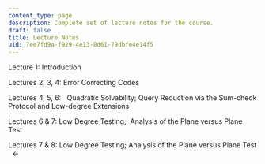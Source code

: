 ```yaml
---
content_type: page
description: Complete set of lecture notes for the course.
draft: false
title: Lecture Notes
uid: 7ee7fd9a-f929-4e13-8d61-79dbfe4e14f5
---
```

Lecture 1: Introduction

Lectures 2, 3, 4: Error Correcting Codes

Lectures 4, 5, 6:   Quadratic Solvability; Query Reduction via the Sum-check Protocol and Low-degree Extensions

Lectures 6 & 7: Low Degree Testing;  Analysis of the Plane versus Plane Test

Lectures 7 & 8: Low Degree Testing; Analysis of the Plane versus Plane Test   \<-